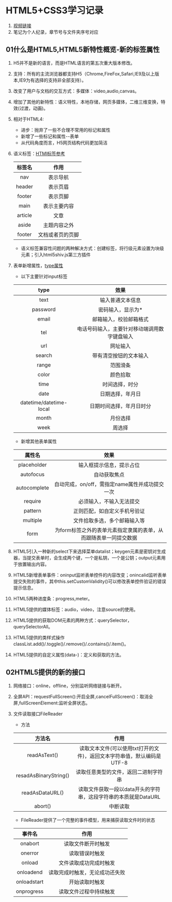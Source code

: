 # HTML5+CSS3学习记录

1. [视频链接](https://www.bilibili.com/video/av53158375)
2. 笔记为个人纪录，章节号与文件夹序号对应

## 01什么是HTML5,HTML5新特性概览-新的标签属性

1. H5并不是新的语言，而是HTML语言的第五次重大版本修改。
2. 支持：所有的主流浏览器都支持H5（Chrome,FireFox,Safari,IE9及以上版本,IE9为有选择的支持非全部支持）。
3. 改变了用户与文档的交互方式：多媒体：video,audio,canvas。
4. 增加了其他的新特性：语义特性，本地存储，网页多媒体，二维三维变换，特效(过渡，动画)。
5. 相对于HTML4:

    + 进步：抛弃了一些不合理不常用的标记和属性
    + 新增了一些标记和属性--表单
    + 从代码角度而言，H5网页结构代码更加简洁

6. 语义标签：[HTMl标签参考](https://www.w3school.com.cn/tags/index.asp)

    | 标签名 | 作用 |
    | :---: | :-: |
    | nav | 表示导航 |
    | header | 表示页眉 |
    | footer | 表示页脚 |
    | main | 表示主要内容 |
    | article | 文章 |
    | aside | 主题内容之外 |
    | footer | 文档或者页的页脚 |

    + 语义标签兼容性问题的两种解决方式：创建标签，将行级元素设置为块级元素；引入html5shiv.js第三方插件

7. 表单新增属性，[type属性](https://www.w3school.com.cn/html5/html_5_form_input_types.asp)

    + 以下主要针对input标签

    | type | 效果 |
    | :---: | :-: |
    | text | 输入普通文本信息 |
    | password | 密码输入，显示为* |
    | email | 邮箱输入，校验邮箱格式 |
    | tel | 电话号码输入，主要针对移动端调用数字键盘输入 |
    | url | 网址输入 |
    | search | 带有清空按钮的文本输入 |
    | range | 范围滑条 |
    | color | 颜色拾取 |
    | time | 时间选择，时分 |
    | date | 日期选择，年月日 |
    | datetime/datetime-local | 日期时间选择，年月日时分 |
    | month | 月份选择 |
    | week | 周选择 |

    + 新增其他表单属性

    | 属性名 | 效果 |
    | :---: | :-: |
    | placeholder | 输入框提示信息，提示占位 |
    | autofocus | 自动获取焦点 |
    | autocomplete | 自动完成，on/off，需指定name属性并成功提交一次 |
    | require | 必须输入，不输入无法提交 |
    | pattern | 正则匹配，如自定义手机号验证 |
    | multiple | 文件拾取多选，多个邮箱输入等 |
    | form | 为form标签之外的表单元素指定隶属的表单，从而跟随表单一同提交数据 |

8. HTML5引入一种新的select下来选择菜单datalist；keygen元素是密钥对生成器，当提交表单时，会生成两个键，一个是私钥，一个是公钥；output元素用于放置输出内容。
9. HTML5新增表单事件：oninput监听表单控件的内容改变；onincalid监听表单提交失败的事件，其中this.setCustomValidity()可以修改表单控件验证的错误提示信息。
10. HTML5两种进度条：progress,meter。
11. HTML5提供的媒体标签：audio，video，注意source的使用。
12. HTML5提供的获取DOM元素的两种方式：querySelector，querySelectorAll。
13. HTML5提供的类样式操作classList.add()/.toggle()/.remove()/.contains()/.item()。
14. HTML5提供的自定义属性(data-)：定义和获取的方法。

## 02HTML5提供的新的接口

1. 网络接口：online，offline，分别监听网络链接与断开。
2. 全屏API：requestFullScreen():开启全屏,cancelFullScreen()：取消全屏,fullScreenElement:监听全屏状态。
3. 文件读取接口FileReader

    + 方法

    | 方法名 | 作用 |
    | :--: | :--: |
    | readAsText() | 读取文本文件(可以使用txt打开的文件)，返回文本字符串值，默认编码是UTF-8 |
    | resadAsBinaryString() | 读取任意类型的文件，返回二进制字符串 |
    | readAsDataURL() | 读取文件获取一段以data开头的字符串，这段字符串的本质就是DataURL |
    | abort() | 中断读取 |

    + FileReader提供了一个完整的事件模型，用来捕获读取文件时的状态

    | 事件名 | 作用 |
    | :--: | :--: |
    | onabort | 读取文件断开时触发 |
    | onerror | 读取错误时触发 |
    | onload | 文件读取成功完成时触发 |
    | onloadend | 读取完成时触发，无论成功还失败 |
    | onloadstart | 开始读取时触发 |
    | onprogress | 读取文件过程中持续触发 |
